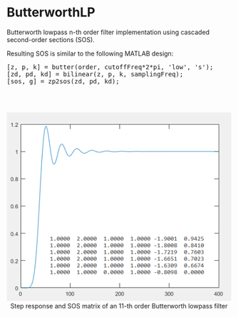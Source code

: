 # ButterworthLP
Butterworth lowpass n-th order filter implementation using cascaded second-order sections (SOS).

Resulting SOS is similar to the following MATLAB design:<br />
<pre>
[z, p, k] = butter(order, cutoffFreq*2*pi, 'low', 's');
[zd, pd, kd] = bilinear(z, p, k, samplingFreq);
[sos, g] = zp2sos(zd, pd, kd);
</pre>
<br />
<br />
<p align="center">
  <img src="test/butterworth_step_respose.png" width="536"/><br />
  Step response and SOS matrix of an 11-th order Butterworth lowpass filter 
</p>
